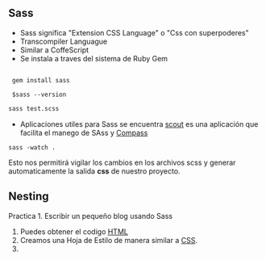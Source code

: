 ## Sass

* Sass significa "Extension CSS Language" o "Css con superpoderes"
* Transcompiler Languague
* Similar a CoffeScript
* Se instala a traves del sistema de Ruby Gem

```

 gem install sass

 $sass --version

```

```bash
sass test.scss
```

* Aplicaciones utiles para Sass se encuentra [scout](mhs.github.io/scout-app/) es una aplicación que facilita el manego de SAss y [Compass](Compass.html)     
```
sass -watch .
```
Esto nos permitirá vigilar los cambios en los archivos scss y generar automaticamente la salida __css__ de nuestro proyecto.
## Nesting

Practica 1. Escribir un pequeño blog usando Sass
1. Puedes obtener el codigo [HTML](https://github.com/emoron/ProgrammingEveryone/commit/72b8cf6e203c56c54197b941380ca3025e87fe4f)
2. Creamos una Hoja de Estilo de manera similar a [CSS](https://github.com/emoron/ProgrammingEveryone/blob/66a43eb8ea0ad9898cf1031238009d918c319df3/Dise%C3%B1o/src/main.scss).
3.  